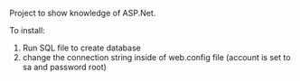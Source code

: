 Project to show knowledge of ASP.Net.

To install:

1. Run SQL file to create database
2. change the connection string inside of web.config file (account is set to sa and password root)
